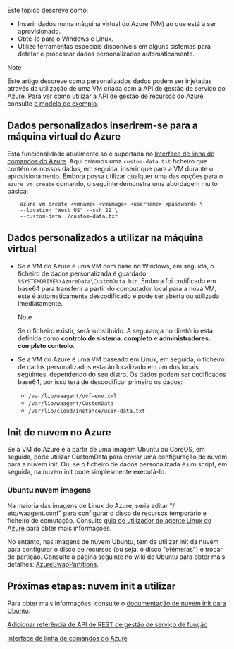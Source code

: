 


Este tópico descreve como:

* Inserir dados numa máquina virtual do Azure (VM) ao que está a ser aprovisionado.
* Obtê-lo para o Windows e Linux.
* Utilize ferramentas especiais disponíveis em alguns sistemas para detetar e processar dados personalizados automaticamente.

> [!NOTE]
> Este artigo descreve como personalizados dados podem ser injetadas através da utilização de uma VM criada com a API de gestão de serviço do Azure. Para ver como utilizar a API de gestão de recursos do Azure, consulte [o modelo de exemplo](https://github.com/Azure/azure-quickstart-templates/tree/master/101-vm-customdata).
> 
> 

## <a name="injecting-custom-data-into-your-azure-virtual-machine"></a>Dados personalizados inserirem-se para a máquina virtual do Azure
Esta funcionalidade atualmente só é suportada no [Interface de linha de comandos do Azure](https://github.com/Azure/azure-xplat-cli). Aqui criamos uma `custom-data.txt` ficheiro que contém os nossos dados, em seguida, inserir que para a VM durante o aprovisionamento. Embora possa utilizar qualquer uma das opções para o `azure vm create` comando, o seguinte demonstra uma abordagem muito básica:

```
    azure vm create <vmname> <vmimage> <username> <password> \  
    --location "West US" --ssh 22 \  
    --custom-data ./custom-data.txt  
```


## <a name="using-custom-data-in-the-virtual-machine"></a>Dados personalizados a utilizar na máquina virtual
* Se a VM do Azure é uma VM com base no Windows, em seguida, o ficheiro de dados personalizada é guardado `%SYSTEMDRIVE%\AzureData\CustomData.bin`. Embora foi codificado em base64 para transferir a partir do computador local para a nova VM, este é automaticamente descodificado e pode ser aberta ou utilizada imediatamente.
  
  > [!NOTE]
  > Se o ficheiro existir, será substituído. A segurança no diretório está definida como **controlo de sistema: completo** e **administradores: completo controlo**.
  > 
  > 
* Se a VM do Azure é uma VM baseado em Linux, em seguida, o ficheiro de dados personalizados estarão localizado em um dos locais seguintes, dependendo do seu distro. Os dados podem ser codificados base64, por isso terá de descodificar primeiro os dados:
  
  * `/var/lib/waagent/ovf-env.xml`
  * `/var/lib/waagent/CustomData`
  * `/var/lib/cloud/instance/user-data.txt` 

## <a name="cloud-init-on-azure"></a>Init de nuvem no Azure
Se a VM do Azure é a partir de uma imagem Ubuntu ou CoreOS, em seguida, pode utilizar CustomData para enviar uma configuração de nuvem para a nuvem init. Ou, se o ficheiro de dados personalizada é um script, em seguida, na nuvem init pode simplesmente executá-lo.

### <a name="ubuntu-cloud-images"></a>Ubuntu nuvem imagens
Na maioria das imagens de Linux do Azure, seria editar "/ etc/waagent.conf" para configurar o disco de recursos temporário e ficheiro de comutação. Consulte [guia de utilizador do agente Linux do Azure](../articles/virtual-machines/linux/agent-user-guide.md?toc=%2fazure%2fvirtual-machines%2flinux%2ftoc.json) para obter mais informações.

No entanto, nas imagens de nuvem Ubuntu, tem de utilizar init da nuvem para configurar o disco de recursos (ou seja, o disco "efémeras") e trocar de partição. Consulte a página seguinte no wiki do Ubuntu para obter mais detalhes: [AzureSwapPartitions](https://wiki.ubuntu.com/AzureSwapPartitions).

<!--Every topic should have next steps and links to the next logical set of content to keep the customer engaged-->
## <a name="next-steps-using-cloud-init"></a>Próximas etapas: nuvem init a utilizar
Para obter mais informações, consulte o [documentação de nuvem init para Ubuntu](https://help.ubuntu.com/community/CloudInit).

<!--Link references-->
[Adicionar referência de API de REST de gestão de serviço de função](http://msdn.microsoft.com/library/azure/jj157186.aspx)

[Interface de linha de comandos do Azure](https://github.com/Azure/azure-xplat-cli)

